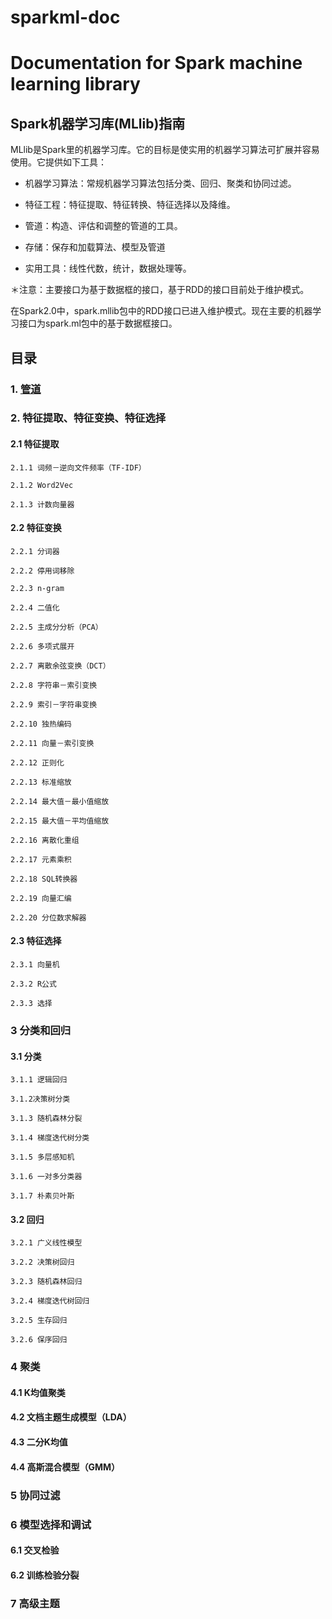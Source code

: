 # sparkml-doc
Documentation for Spark machine learning library
====

## Spark机器学习库(MLlib)指南

MLlib是Spark里的机器学习库。它的目标是使实用的机器学习算法可扩展并容易使用。它提供如下工具：

* 机器学习算法：常规机器学习算法包括分类、回归、聚类和协同过滤。

* 特征工程：特征提取、特征转换、特征选择以及降维。

* 管道：构造、评估和调整的管道的工具。

* 存储：保存和加载算法、模型及管道

* 实用工具：线性代数，统计，数据处理等。

＊注意：主要接口为基于数据框的接口，基于RDD的接口目前处于维护模式。

在Spark2.0中，spark.mllib包中的RDD接口已进入维护模式。现在主要的机器学习接口为spark.ml包中的基于数据框接口。

## 目录

### 1. [管道](ml-pipeline.md)

### 2. 特征提取、特征变换、特征选择

#### 2.1 特征提取

    2.1.1 词频－逆向文件频率（TF-IDF）

    2.1.2 Word2Vec

    2.1.3 计数向量器

#### 2.2 特征变换

    2.2.1 分词器

    2.2.2 停用词移除

    2.2.3 n-gram

    2.2.4 二值化

    2.2.5 主成分分析（PCA）

    2.2.6 多项式展开

    2.2.7 离散余弦变换（DCT）

    2.2.8 字符串－索引变换

    2.2.9 索引－字符串变换

    2.2.10 独热编码

    2.2.11 向量－索引变换

    2.2.12 正则化

    2.2.13 标准缩放

    2.2.14 最大值－最小值缩放

    2.2.15 最大值－平均值缩放

    2.2.16 离散化重组

    2.2.17 元素乘积

    2.2.18 SQL转换器

    2.2.19 向量汇编

    2.2.20 分位数求解器

#### 2.3 特征选择

    2.3.1 向量机

    2.3.2 R公式

    2.3.3 选择

### 3 分类和回归

#### 3.1 分类

    3.1.1 逻辑回归

    3.1.2决策树分类

    3.1.3 随机森林分裂

    3.1.4 梯度迭代树分类

    3.1.5 多层感知机

    3.1.6 一对多分类器

    3.1.7 朴素贝叶斯

#### 3.2 回归

    3.2.1 广义线性模型

    3.2.2 决策树回归

    3.2.3 随机森林回归

    3.2.4 梯度迭代树回归

    3.2.5 生存回归

    3.2.6 保序回归

### 4 聚类

#### 4.1 K均值聚类

#### 4.2 文档主题生成模型（LDA）

#### 4.3 二分K均值

#### 4.4 高斯混合模型（GMM）

### 5 协同过滤

### 6 模型选择和调试

#### 6.1 交叉检验

#### 6.2 训练检验分裂

### 7 高级主题
